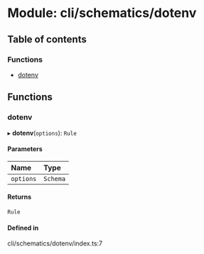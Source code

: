 # Module: cli/schematics/dotenv

## Table of contents

### Functions

- [dotenv](cli_schematics_dotenv.md#dotenv)

## Functions

### <a id="dotenv" name="dotenv"></a> dotenv

▸ **dotenv**(`options`): `Rule`

#### Parameters

| Name | Type |
| :------ | :------ |
| `options` | `Schema` |

#### Returns

`Rule`

#### Defined in

cli/schematics/dotenv/index.ts:7
